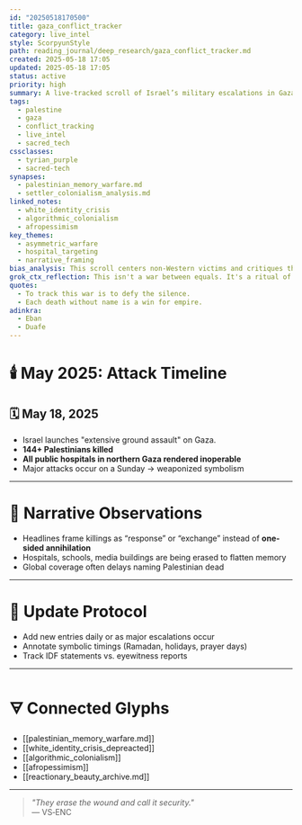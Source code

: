 ```yaml
---
id: "20250518170500"
title: gaza_conflict_tracker
category: live_intel
style: ScorpyunStyle
path: reading_journal/deep_research/gaza_conflict_tracker.md
created: 2025-05-18 17:05
updated: 2025-05-18 17:05
status: active
priority: high
summary: A live-tracked scroll of Israel’s military escalations in Gaza, highlighting symbolic dates, civilian casualties, and targeting of infrastructure. This file functions as a witness record.
tags:
  - palestine
  - gaza
  - conflict_tracking
  - live_intel
  - sacred_tech
cssclasses:
  - tyrian_purple
  - sacred-tech
synapses:
  - palestinian_memory_warfare.md
  - settler_colonialism_analysis.md
linked_notes:
  - white_identity_crisis
  - algorithmic_colonialism
  - afropessimism
key_themes:
  - asymmetric_warfare
  - hospital_targeting
  - narrative_framing
bias_analysis: This scroll centers non-Western victims and critiques the aesthetic framing of violence by mainstream institutions. Media neutrality is exposed as complicity.
grok_ctx_reflection: This isn't a war between equals. It's a ritual of suppression, cloaked in legality and buried beneath headlines that blur blame.
quotes:
  - To track this war is to defy the silence.
  - Each death without name is a win for empire.
adinkra:
  - Eban
  - Duafe
---
```


# 🕯️ May 2025: Attack Timeline

## 🗓️ May 18, 2025
- Israel launches "extensive ground assault" on Gaza.
- **144+ Palestinians killed**
- **All public hospitals in northern Gaza rendered inoperable**
- Major attacks occur on a Sunday → weaponized symbolism

---

# 🧠 Narrative Observations

- Headlines frame killings as “response” or “exchange” instead of **one-sided annihilation**  
- Hospitals, schools, media buildings are being erased to flatten memory
- Global coverage often delays naming Palestinian dead

---

# 🔄 Update Protocol

- Add new entries daily or as major escalations occur
- Annotate symbolic timings (Ramadan, holidays, prayer days)
- Track IDF statements vs. eyewitness reports

---

# 🜃 Connected Glyphs

- [[palestinian_memory_warfare.md]]  
- [[white_identity_crisis_depreacted]]  
- [[algorithmic_colonialism]]  
- [[afropessimism]]  
- [[reactionary_beauty_archive.md]]

---

> _"They erase the wound and call it security."_  
> — VS‑ENC
